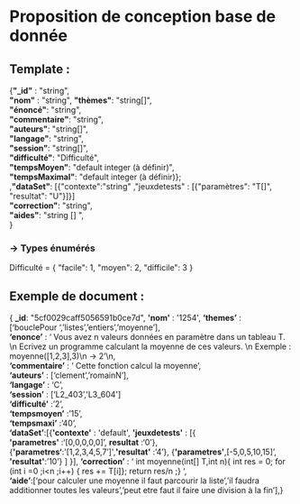 
# Proposition de conception base de donnée


## Template :
{**"_id"** : "string",  
**"nom"** : "string",
**"thèmes"**: "string[]",  
**"énoncé"**: "string",  
**"commentaire"**: "string",  
**"auteurs"**: "string[]",  
**"langage"**: "string",  
**"session"**: "string[]",  
**"difficulté"**: "Difficulté",  
**"tempsMoyen"**: "default integer (à définir)",  
**"tempsMaximal"**: "default integer (à définir)};  
,**"dataSet"**: [{"contexte":"string" ,"jeuxdetests" : [{"paramètres": "T[]", "resultat": "U"}]}]  
**"correction"**: "string",  
**"aides"**: "string [] ",   
}  

### -> Types énumérés  
  
Difficulté = {
"facile": 1,
"moyen": 2,
"difficile": 3
}
  
  

## Exemple de document : 

{ **_id**: "5cf0029caff5056591b0ce7d", 
**'nom'** : '1254', 
**‘themes’** : [‘bouclePour ‘,’listes’,’entiers’,’moyenne’],  
**‘enonce’** : ‘ Vous avez n valeurs données en paramètre dans un tableau T. \n
Ecrivez un programme calculant la moyenne de ces valeurs. \n
Exemple : moyenne([1,2,3],3)\n
		→ 2’\n,  
**‘commentaire’** : ‘ Cette fonction calcul la moyenne’,  
**‘auteurs’** : [‘clement’,’romainN’],  
**‘langage’** : ‘C’,  
**‘session’** : [‘L2_403’,'L3_604']  
**‘difficulté’** :’2’,  
**‘tempsmoyen’** :’15’,  
**‘tempsmaxi’** :’40’,  
**‘dataSet’**:[{**'contexte'** : 'default', 
		**'jeuxdetests'** : [{ **'parametres'** :‘[0,0,0,0,0]’, **resultat** :‘0’},
				   {**'parametres‘**:'[1,2,3,4,5,7’]',**'resultat'** :’4’},
				   {**'parametres'**,[-5,0,5,10,15]’, **'resultat'**:’10’}
				   ]
		}],
**‘correction’** : ‘ int moyenne(int[] T,int n){
			int res = 0;
			for (int i =0 ;i<n ;i++) { res += T[i]};
			return res/n ;} ‘,  
**‘aide’**:[‘pour calculer une moyenne il faut parcourir la liste’,’il faudra additionner toutes les valeurs’,’peut etre faut il faire une division à la fin’],}
